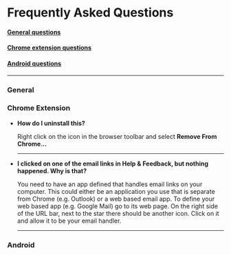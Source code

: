 # Frequently Asked Questions

#### [General questions](#general)

#### [Chrome extension questions](#chrome-extension)

#### [Android questions](#android)

  ***

### General

### Chrome Extension

* **How do I uninstall this?**

  Right click on the icon in the browser toolbar and select
  **Remove From Chrome...**

  ***

* **I clicked on one of the email links in Help & Feedback, but nothing happened. Why is that?**

  You need to have an app defined that handles email links on your computer.
  This could either be an application you use that is separate from Chrome (e.g. Outlook)
  or a web based email app. To define your web based app (e.g. Google Mail)
  go to its web page. On the right side of the URL bar, next to the star
  there should be another icon. Click on it and allow it to be your email
  handler.

  ***

### Android

  <br />
